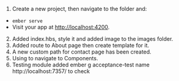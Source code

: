 1. Create a new project, then navigate to the folder and:
* `ember serve`
* Visit your app at [http://localhost:4200](http://localhost:4200).
2. Added index.hbs, style it and added image to the images folder.
3. Added route to About page then create template for it.
4. A new custom path for contact page has been created.
5. Using <LinkTo> to navigate to Components.
6. Testing module added 
    ember g acceptance-test name
    http://localhost:7357/ to check

